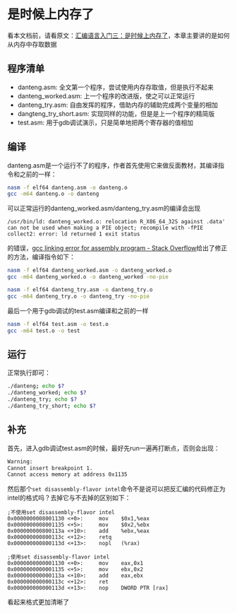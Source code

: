# 是时候上内存了

看本文档前，请看原文：[汇编语言入门三：是时候上内存了](https://zhuanlan.zhihu.com/p/23722940)，本章主要讲的是如何从内存中存取数据

## 程序清单

- danteng.asm: 全文第一个程序，尝试使用内存存取值，但是执行不起来
- danteng_worked.asm: 上一个程序的改进版，使之可以正常运行
- danteng_try.asm: 自由发挥的程序，借助内存的辅助完成两个变量的相加
- dangteng_try_short.asm: 实现同样的功能，但是是上一个程序的精简版
- test.asm: 用于gdb调试演示，只是简单地把两个寄存器的值相加

## 编译

danteng.asm是一个运行不了的程序，作者首先使用它来做反面教材，其编译指令和之前的一样：

```bash
nasm -f elf64 danteng.asm -o danteng.o
gcc -m64 danteng.o -o danteng
```

可以正常运行的danteng_worked.asm/danteng_try.asm的编译会出现

`/usr/bin/ld: danteng_worked.o: relocation R_X86_64_32S against .data' can not be used when making a PIE object; recompile with -fPIE collect2: error: ld returned 1 exit status`

的错误，[gcc linking error for assembly program - Stack Overflow](https://stackoverflow.com/questions/49828667/gcc-linking-error-for-assembly-program)给出了修正的方法，编译指令如下：

```bash
nasm -f elf64 danteng_worked.asm -o danteng_worked.o
gcc -m64 danteng_worked.o -o danteng_worked -no-pie

nasm -f elf64 danteng_try.asm -o danteng_try.o
gcc -m64 danteng_try.o -o danteng_try -no-pie
```

最后一个用于gdb调试的test.asm编译和之前的一样

```bash
nasm -f elf64 test.asm -o test.o
gcc -m64 test.o -o test
```

## 运行

正常执行即可：

```bash
./danteng; echo $?
./danteng_worked; echo $?
./danteng_try; echo $?
./danteng_try_short; echo $?
```

## 补充

首先，进入gdb调试test.asm的时候，最好先run一遍再打断点，否则会出现：

```bash
Warning:
Cannot insert breakpoint 1.
Cannot access memory at address 0x1135
```

然后那个`set disassembly-flavor intel`命令不是说可以把反汇编的代码修正为intel的格式吗？去掉它与不去掉的区别如下：

```assembly
;不使用set disassembly-flavor intel
0x0000000008001130 <+0>:     mov    $0x1,%eax
0x0000000008001135 <+5>:     mov    $0x2,%ebx
0x000000000800113a <+10>:    add    %ebx,%eax
0x000000000800113c <+12>:    retq
0x000000000800113d <+13>:    nopl   (%rax)

;使用set disassembly-flavor intel
0x0000000000001130 <+0>:     mov    eax,0x1
0x0000000000001135 <+5>:     mov    ebx,0x2
0x000000000000113a <+10>:    add    eax,ebx
0x000000000000113c <+12>:    ret
0x000000000000113d <+13>:    nop    DWORD PTR [rax]
```

看起来格式更加清晰了

